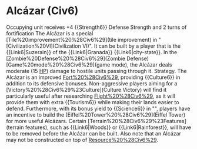 # Alcázar (Civ6)

Occupying unit receives +4 {{Strength6}} Defense Strength and 2 turns of fortification
The Alcázar is a special [Tile%20improvement%20%28Civ6%29](tile improvement) in "[Civilization%20VI](Civilization VI)". It can be built by a player that is the {{Link6|Suzerain}} of the {{Link6|Granada}} {{Link6|city-state}}.
In the [Zombie%20Defense%20%28Civ6%29](Zombie Defense) [Game%20mode%20%28Civ6%29](game mode), the Alcázar deals moderate (15 [HP](HP)) damage to hostile units passing through it.
Strategy.
The Alcázar is an improved [Fort%20%28Civ6%29](Fort), providing {{Culture6}} in addition to its defensive bonuses. Non-aggressive players aiming for a [Victory%20%28Civ6%29%23Culture](Culture Victory) will find it particularly useful after researching [Flight%20%28Civ6%29](Flight), as it will provide them with extra {{Tourism6}} while making their lands easier to defend. Furthermore, with its bonus yield to {{Science6}} in "", players have an incentive to build the [Eiffel%20Tower%20%28Civ6%29](Eiffel Tower) for more useful Alcázars.
Certain [Terrain%20%28Civ6%29%23Features](terrain features), such as {{Link6|Woods}} or {{Link6|Rainforest}}, will have to be removed before the Alcázar can be built. Also note that an Alcázar may not be constructed on top of [Resource%20%28Civ6%29](resources).